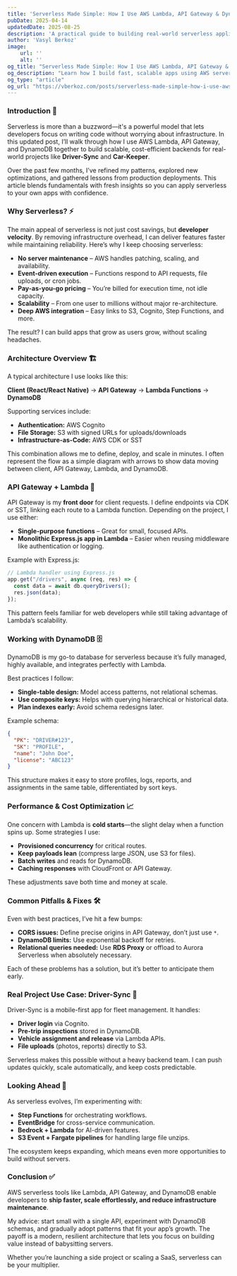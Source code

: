 ```yaml
---
title: 'Serverless Made Simple: How I Use AWS Lambda, API Gateway & DynamoDB'
pubDate: 2025-04-14
updatedDate: 2025-08-25
description: 'A practical guide to building real-world serverless applications using AWS Lambda, API Gateway, and DynamoDB. Includes architecture examples, code snippets, and project insights.'
author: 'Vasyl Berkoz'
image:
    url: ''
    alt: ''
og_title: "Serverless Made Simple: How I Use AWS Lambda, API Gateway & DynamoDB"
og_description: "Learn how I build fast, scalable apps using AWS serverless architecture. Real use cases and code examples included."
og_type: "article"
og_url: "https://vberkoz.com/posts/serverless-made-simple-how-i-use-aws-lambda-api-gateway-dynamo-db"
---
```


### Introduction 🚀

Serverless is more than a buzzword—it's a powerful model that lets developers focus on writing code without worrying about infrastructure. In this updated post, I’ll walk through how I use AWS Lambda, API Gateway, and DynamoDB together to build scalable, cost-efficient backends for real-world projects like **Driver-Sync** and **Car-Keeper**.  

Over the past few months, I’ve refined my patterns, explored new optimizations, and gathered lessons from production deployments. This article blends fundamentals with fresh insights so you can apply serverless to your own apps with confidence.

### Why Serverless? ⚡

The main appeal of serverless is not just cost savings, but **developer velocity**. By removing infrastructure overhead, I can deliver features faster while maintaining reliability. Here’s why I keep choosing serverless:

- **No server maintenance** – AWS handles patching, scaling, and availability.  
- **Event-driven execution** – Functions respond to API requests, file uploads, or cron jobs.  
- **Pay-as-you-go pricing** – You’re billed for execution time, not idle capacity.  
- **Scalability** – From one user to millions without major re-architecture.  
- **Deep AWS integration** – Easy links to S3, Cognito, Step Functions, and more.  

The result? I can build apps that grow as users grow, without scaling headaches.

### Architecture Overview 🏗️

A typical architecture I use looks like this:

**Client (React/React Native)** → **API Gateway** → **Lambda Functions** → **DynamoDB**  

Supporting services include:

- **Authentication:** AWS Cognito  
- **File Storage:** S3 with signed URLs for uploads/downloads  
- **Infrastructure-as-Code:** AWS CDK or SST  

This combination allows me to define, deploy, and scale in minutes. I often represent the flow as a simple diagram with arrows to show data moving between client, API Gateway, Lambda, and DynamoDB.

### API Gateway + Lambda 🔌

API Gateway is my **front door** for client requests. I define endpoints via CDK or SST, linking each route to a Lambda function. Depending on the project, I use either:

- **Single-purpose functions** – Great for small, focused APIs.  
- **Monolithic Express.js app in Lambda** – Easier when reusing middleware like authentication or logging.  

Example with Express.js:

```ts
// Lambda handler using Express.js
app.get("/drivers", async (req, res) => {
  const data = await db.queryDrivers();
  res.json(data);
});
```

This pattern feels familiar for web developers while still taking advantage of Lambda’s scalability.

### Working with DynamoDB 🗄️

DynamoDB is my go-to database for serverless because it’s fully managed, highly available, and integrates perfectly with Lambda.

Best practices I follow:

* **Single-table design:** Model access patterns, not relational schemas.
* **Use composite keys:** Helps with querying hierarchical or historical data.
* **Plan indexes early:** Avoid schema redesigns later.

Example schema:

```json
{
  "PK": "DRIVER#123",
  "SK": "PROFILE",
  "name": "John Doe",
  "license": "ABC123"
}
```

This structure makes it easy to store profiles, logs, reports, and assignments in the same table, differentiated by sort keys.

### Performance & Cost Optimization 📈

One concern with Lambda is **cold starts**—the slight delay when a function spins up. Some strategies I use:

* **Provisioned concurrency** for critical routes.
* **Keep payloads lean** (compress large JSON, use S3 for files).
* **Batch writes** and reads for DynamoDB.
* **Caching responses** with CloudFront or API Gateway.

These adjustments save both time and money at scale.

### Common Pitfalls & Fixes 🛠️

Even with best practices, I’ve hit a few bumps:

* **CORS issues:** Define precise origins in API Gateway, don’t just use `*`.
* **DynamoDB limits:** Use exponential backoff for retries.
* **Relational queries needed:** Use **RDS Proxy** or offload to Aurora Serverless when absolutely necessary.

Each of these problems has a solution, but it’s better to anticipate them early.

### Real Project Use Case: Driver-Sync 📱

Driver-Sync is a mobile-first app for fleet management. It handles:

* **Driver login** via Cognito.
* **Pre-trip inspections** stored in DynamoDB.
* **Vehicle assignment and release** via Lambda APIs.
* **File uploads** (photos, reports) directly to S3.

Serverless makes this possible without a heavy backend team. I can push updates quickly, scale automatically, and keep costs predictable.

### Looking Ahead 🔮

As serverless evolves, I’m experimenting with:

* **Step Functions** for orchestrating workflows.
* **EventBridge** for cross-service communication.
* **Bedrock + Lambda** for AI-driven features.
* **S3 Event + Fargate pipelines** for handling large file unzips.

The ecosystem keeps expanding, which means even more opportunities to build without servers.

### Conclusion ✅

AWS serverless tools like Lambda, API Gateway, and DynamoDB enable developers to **ship faster, scale effortlessly, and reduce infrastructure maintenance**.

My advice: start small with a single API, experiment with DynamoDB schemas, and gradually adopt patterns that fit your app’s growth. The payoff is a modern, resilient architecture that lets you focus on building value instead of babysitting servers.

Whether you’re launching a side project or scaling a SaaS, serverless can be your multiplier.